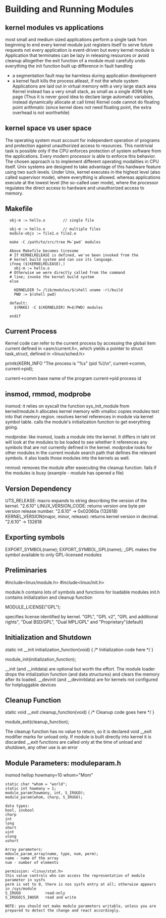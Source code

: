 # Building and Running Modules 

## kernel modules vs applications
  most small and medium sized applications perform a single task from beginning to end
  every kernel module just registers itself to serve future requests
  not every application is event-driven but every kernel module is
  Application that terminates can be lazy in releasing resources or avoid cleanup altogether
  the exit function of a module must carefully undo everything the init function built up
  difference in fault handling
   - a segmentation fault may be harmless during application development
   - a kernel fault kills the process atleast, if not the whole system
  Applications are laid out in virtual memory with a very large stack area
  Kernel instead has a very small stack, as small as a single 4096 byte page
  (Thus it is never good idea to declare large automatic variables, instead dynamically allocate at call time)
  Kernel code cannot do floating point arithmatic (since kernel does not need floating point, the extra overhead is not worthwhile)

## kernel space vs user space
  The operating system must account for independent operation of programs and protection against unauthorized access to resources.
  This nontrivial task is possible only if the CPU enforces protection of system software from the applications.
  Every modern processor is able to enforce this behavior. The chosen approach is to implement different operating modalities in CPU itself.
  Unix systems are designed to take advantage of this hardware feature using two such levels.
  Under Unix, kernel executes in the highest level (also called supervisor mode), where everything is allowed.
  whereas applications execute at the lowest level (the so-called user mode), where the processor regulates the direct access to hardware and unauthorized access to memory.

## Makefile

```
  obj-m := hello.o        // single file

  obj-m := hello.o        // multiple files
  module-objs := file1.o file2.o

  make -C /path/to/src/tree M=`pwd` modules

  Above Makefile becomes tiresome
  # If KERNELRELEASE is defined, we've been invoked from the
  # kernel build system and can use its language.
  ifneq ($(KERNELRELEASE),)
    obj-m := hello.o
  # Otherwise we were directly called from the command
  # line; invoke the kernel build system
  else

    KERNELDIR ?= /lib/modules/$(shell uname -r)/build
    PWD := $(shell pwd)

  default:
    $(MAKE) -C $(KERNELDIR) M=$(PWD) modules

  endif
```

## Current Process
  Kernel code can refer to the current process by accessing the global item current defined in <asm/current.h>,
  which yields a pointer to struct task_struct, defined in <linux/sched.h>

  printk(KERN_INFO "The process is \"%s\" (pid %i)\n", current->comm, current->pid);

  current->comm   base name of the program
  current->pid    process id

## insmod, rmmod, modprobe
  insmod: it relies on syscall the function sys_init_module from kernel/module.h
    allocates kernel memory with vmalloc
    copies modules text into that memory region.
    resolves kernel references in module via kernel symbol table.
    calls the module's initialization function to get everything going.

  modprobe: like insmod, loads a module into the kernel.
    It differs in taht int will look at the modules to be loaded to see whether it references
    any symbols that are not currently defined in the kernel.
    modprobe looks for other modules in the current module search path that defines the relevant symbols.
    it also loads those modules into the kernels as well.

  rmmod: removes the module after eaxecuting the cleanup function.
    fails if the modules is busy (example - module has opened a file)

## Version Dependency
  UTS_RELEASE: macro expands to string describing the version of the kernel. "2.6.10"
  LINUX_VERSION_CODE: returns version one byte per version release number. "2.6.10" -> 0x02060a (132618)
  KERNEL_VERSION(major, minor, release): returns kernel version in decimal. "2.6.10" -> 132618

## Exporting symbols
  EXPORT_SYMBOL(name);
  EXPORT_SYMBOL_GPL(name);    _GPL makes the symbol available to only GPL-licensed modules

## Preliminaries
  
  #include<linux/module.h>
  #include<linux/init.h>

  module.h  contains lots of symbols and functions for loadable modules
  init.h    contains initialization and cleanup function

  MODULE_LICENSE("GPL");

  specifies license identified by kernel. "GPL", "GPL v2", "GPL and additional rights", "Dual BSD/GPL", "Dual MPL/GPL" and "Proprietary"(default)

## Initialization and Shutdown
  static int __init initialization_function(void) {
    /* Initialization code here */
  }
  
  module_init(initialization_function);

  __init (and __initdata) are optional but worth the effort. The module loader drops the intialization function (and data structures) and clears the memory after its loaded.
  __devinit (and __devinitdata) are for kernels not configured for hotpluggable devices

## Cleanup Function
  
  static void __exit cleanup_function(void) {
    /* Cleanup code goes here */
  }

  module_exit(cleanup_function);

  The cleanup function has no value to return, so it is declared void
  __exit modifier marks for unload only. If module is built directly into kernel it is discarded
  __exit functions are called only at the time of unload and shutdown, any other use is an error

## Module Parameters: moduleparam.h
  
  insmod hellop howmany=10 whom="Mom"

    static char *whom = "world";
    static int howmany = 1;
    module_param(howmany, int, S_IRUGO);
    module_param(whom, charp, S_IRUGO);

    data types:
    bool, invbool
    charp
    int
    long
    short
    uint
    ulong
    ushort
    
    Array parameters:
    mdoule_param_array(name, type, num, perm);
    name - name of the array
    num - number of elements

    permission: <linux/stat.h>
    this value controls who can access the representation of module parameter in sysfs
    perm is set to 0, there is nos sysfs entry at all; otherwise appears in /sys/module
    S_IRUGO           read-only
    S_IRUGO|S_IWUSR   read and write

    NOTE: you should not make module parameters writable, unless you are prepared to detect the change and react accordingly.
